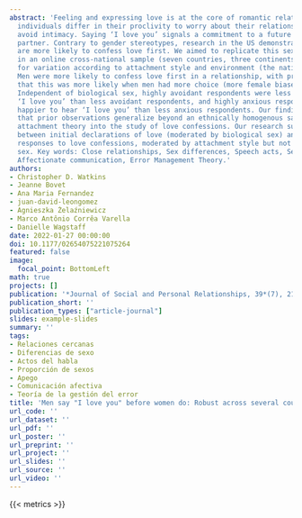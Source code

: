 ```yaml
---
abstract: 'Feeling and expressing love is at the core of romantic relationships, but
  individuals differ in their proclivity to worry about their relationships and/or
  avoid intimacy. Saying ‘I love you’ signals a commitment to a future with our romantic
  partner. Contrary to gender stereotypes, research in the US demonstrates that men
  are more likely to confess love first. We aimed to replicate this sex difference
  in an online cross-national sample (seven countries, three continents), while testing
  for variation according to attachment style and environment (the national sex ratio).
  Men were more likely to confess love first in a relationship, with preliminary evidence
  that this was more likely when men had more choice (more female biased sex ratio).
  Independent of biological sex, highly avoidant respondents were less happy to hear
  ‘I love you’ than less avoidant respondents, and highly anxious respondents were
  happier to hear ‘I love you’ than less anxious respondents. Our findings suggest
  that prior observations generalize beyond an ethnically homogenous sample, and incorporate
  attachment theory into the study of love confessions. Our research suggests a dissociation
  between initial declarations of love (moderated by biological sex) and emotional
  responses to love confessions, moderated by attachment style but not by biological
  sex. Key words: Close relationships, Sex differences, Speech acts, Sex ratio, Attachment,
  Affectionate communication, Error Management Theory.'
authors:
- Christopher D. Watkins
- Jeanne Bovet
- Ana Maria Fernandez
- juan-david-leongomez
- Agnieszka Żelaźniewicz
- Marco Antônio Corrêa Varella
- Danielle Wagstaff
date: 2022-01-27 00:00:00
doi: 10.1177/02654075221075264
featured: false
image:
  focal_point: BottomLeft
math: true
projects: []
publication: '*Journal of Social and Personal Relationships, 39*(7), 2134–2153'
publication_short: ''
publication_types: ["article-journal"]
slides: example-slides
summary: ''
tags:
- Relaciones cercanas
- Diferencias de sexo
- Actos del habla
- Proporción de sexos
- Apego
- Comunicación afectiva
- Teoría de la gestión del error
title: 'Men say "I love you" before women do: Robust across several countries'
url_code: ''
url_dataset: ''
url_pdf: ''
url_poster: ''
url_preprint: ''
url_project: ''
url_slides: ''
url_source: ''
url_video: ''
---
```

{{< metrics >}}
